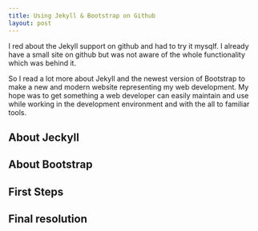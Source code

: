 ```yaml
---
title: Using Jekyll & Bootstrap on Github
layout: post
---
```


I red about the Jekyll support on github and had to try it mysqlf. I already
have a small site on github but was not aware of the whole functionality which
was behind it.

So I read a lot more about Jekyll and the newest version of Bootstrap to make a
new and modern website representing my web development. My hope was to get something
a web developer can easily maintain and use while working in the development
environment and with the all to familiar tools.

## About Jeckyll

## About Bootstrap

## First Steps

## Final resolution
